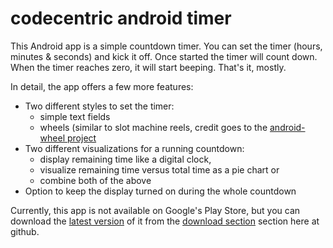 codecentric android timer
=========================

This Android app is a simple countdown timer. You can set the timer (hours, minutes & seconds) and kick it off. Once started the timer will count down. When the timer reaches zero, it will start beeping. That's it, mostly.

In detail, the app offers a few more features:

* Two different styles to set the timer:
    * simple text fields
    * wheels (similar to slot machine reels, credit goes to the [android-wheel project](http://code.google.com/p/android-wheel/)
* Two different visualizations for a running countdown:
    * display remaining time like a digital clock,
    * visualize remaining time versus total time as a pie chart or
    * combine both of the above
* Option to keep the display turned on during the whole countdown

Currently, this app is not available on Google's Play Store, but you can download the [latest version](https://github.com/downloads/codecentric/android-timer/android-timer.apk) of it from the [download section](https://github.com/codecentric/android-timer/downloads) section here at github. 
